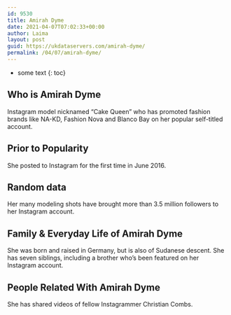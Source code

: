 ```yaml
---
id: 9530
title: Amirah Dyme
date: 2021-04-07T07:02:33+00:00
author: Laima
layout: post
guid: https://ukdataservers.com/amirah-dyme/
permalink: /04/07/amirah-dyme/
---
```


* some text
{: toc}


## Who is Amirah Dyme
                  
                  
                  
Instagram model nicknamed &#8220;Cake Queen&#8221; who has promoted fashion brands like NA-KD, Fashion Nova and Blanco Bay on her popular self-titled account. 
                  
              
            
              
            
                
                
                
## Prior to Popularity
                  
                  
                  
She posted to Instagram for the first time in June 2016.
                  
              
            
              
            
                
                
                
## Random data
                  
                  
                  
Her many modeling shots have brought more than 3.5 million followers to her Instagram account. 
                  
              
            
              
            
                
                
                
## Family & Everyday Life of Amirah Dyme
                  
                  
                  
She was born and raised in Germany, but is also of Sudanese descent. She has seven siblings, including a brother who&#8217;s been featured on her Instagram account.
                  
              
            
              
            
                
                
                
## People Related With Amirah Dyme
                  
                  
                  
She has shared videos of fellow Instagrammer Christian Combs. 
                  
              
            
              
            
                
              
            
              
              
            
            
              
            
          
          
          